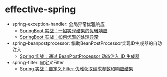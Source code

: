 # effective-spring

- spring-exception-handler: 全局异常优雅响应
    - [SpringBoot 实战：一招实现结果的优雅响应](https://www.howardliu.cn/springboot-action-gracefully-response/)
    - [SpringBoot 实战：如何优雅的处理异常](https://www.howardliu.cn/springboot-action-gracefully-response-exception/)
- spring-beanpostprocessor: 借助BeanPostProcessor实现ID生成器的自动注入
    - [Spring 实战：通过 BeanPostProcessor 动态注入 ID 生成器](https://www.howardliu.cn/spring-beanpostprocessor/)
- spring-filter: 自定义Filter
    - [Spring 实战：自定义 Filter 优雅获取请求参数和响应结果](https://www.howardliu.cn/spring-request-recorder/)
